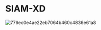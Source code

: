 # SIAM-XD
![776ec0e4ae22eb7064b460c4836e61a8](https://github.com/SIAM-404/SIAM-XD/assets/164257399/ad68d94b-5cac-41e4-96ad-ed6e3a3beea9)
